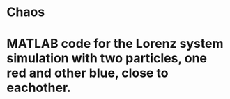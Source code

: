 # Chaos
# MATLAB code for the Lorenz system simulation with two particles, one red and other blue, close to eachother.
